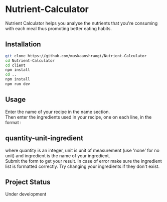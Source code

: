 # Nutrient-Calculator
Nutrient Calculator helps you analyse the nutrients that you're consuming with each meal thus promoting better eating habits.  

## Installation  
```bash  
git clone https://github.com/muskaanshraogi/Nutrient-Calculator  
cd Nutrient-Calculator  
cd client  
npm install  
cd ..  
npm install  
npm run dev  
```
  
## Usage
Enter the name of your recipe in the name section.  
Then enter the ingredients used in your recipe, one on each line, in the format :  
## quantity-unit-ingredient  
where quantity is an integer, unit is unit of measurement (use 'none' for no unit) and ingredient is the name of your ingredient.  
Submit the form to get your result.
In case of error make sure the ingredient list is formatted correctly. Try changing your ingredients if they don't exist.  

## Project Status  
Under development
